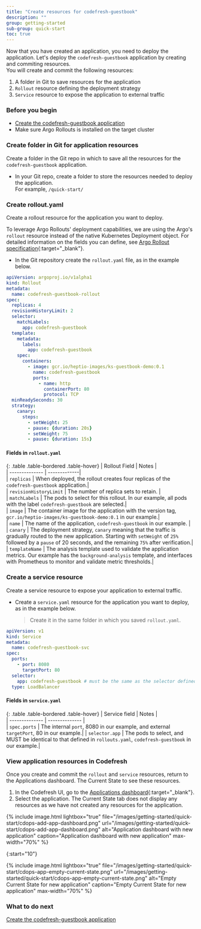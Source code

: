 ```yaml
---
title: "Create resources for codefresh-guestbook"
description: ""
group: getting-started
sub-group: quick-start
toc: true
---
```


Now that you have created an application, you need to deploy the application. Let's deploy the `codefresh-guestbook` application by creating and commiting resources.  
You will create and commit the following resources:  
1. A folder in Git to save resources for the application 
1. `Rollout` resource defining the deployment strategy 
1. `Service` resource to expose the application to external traffic

### Before you begin
* [Create the codefresh-guestbook application]({{site.baseurl}}/docs/getting-started/quick-start/create-app-ui)  
* Make sure Argo Rollouts is installed on the target cluster

### Create folder in Git for application resources
Create a folder in the Git repo in which to save all the resources for the `codefresh-guestbook` application. 

* In your Git repo, create a folder to store the resources needed to deploy the application.  
  For example, `/quick-start/`

### Create rollout.yaml

Create a rollout resource for the application you want to deploy.  
  

To leverage Argo Rollouts' deployment capabilities, we are using the Argo's `rollout` resource instead of the native Kubernetes Deployment object.
For detailed information on the fields you can define, see [Argo Rollout specification](https://argoproj.github.io/argo-rollouts/features/specification/){:target="\_blank"}. 


* In the Git repository create the `rollout.yaml` file, as in the example below.


```yaml
apiVersion: argoproj.io/v1alpha1
kind: Rollout
metadata:
  name: codefresh-guestbook-rollout
spec:
  replicas: 4
  revisionHistoryLimit: 2
  selector:
    matchLabels:
      app: codefresh-guestbook
  template:
    metadata:
      labels:
        app: codefresh-guestbook
    spec:
      containers:
        - image: gcr.io/heptio-images/ks-guestbook-demo:0.1
          name: codefresh-guestbook
          ports:
            - name: http
              containerPort: 80
              protocol: TCP
  minReadySeconds: 30
  strategy:
    canary:
      steps:
        - setWeight: 25
        - pause: {duration: 20s}
        - setWeight: 75
        - pause: {duration: 15s}
```

####  Fields in `rollout.yaml`

{: .table .table-bordered .table-hover}
|  Rollout Field                             | Notes        |  
| --------------                     | -------------|  
| `replicas`                         | When deployed, the rollout creates four replicas of the `codefresh-guestbook` application.|  
| `revisionHistoryLimit`             | The number of replica sets to retain.  |      
| `matchLabels`                      | The pods to select for this rollout. In our example, all pods with the label `codefresh-guestbook` are selected.|      
| `image`                            | The container image for the application with the version tag, `gcr.io/heptio-images/ks-guestbook-demo:0.1` in our example.|                             
| `name`                             | The name of the application, `codefresh-guestbook` in our example. |       
| `canary`                           | The deployment strategy, `canary` meaning that the traffic is gradually routed to the new application. Starting with `setWeight` of `25%` followed by a `pause` of 20 seconds, and the remaining `75%` after verification.|  
| `templateName`                      | The analysis template used to validate the application metrics. Our example has the `background-analysis` template, and interfaces with Prometheus to monitor and validate metric thresholds.|  


### Create a service resource
Create a service resource to expose your application to external traffic. 

* Create a `service.yaml` resource for the application you want to deploy, as in the example below.  
  > Create it in the same folder in which you saved `rollout.yaml`. 

```yaml
apiVersion: v1
kind: Service
metadata:
  name: codefresh-guestbook-svc
spec:
  ports:
    - port: 8080
      targetPort: 80
  selector:
    app: codefresh-guestbook # must be the same as the selector defined in rollouts.yaml
  type: LoadBalancer
```

####  Fields in `service.yaml`

{: .table .table-bordered .table-hover}
|  Service field            |  Notes |  
| --------------            | --------------           |  
| `spec.ports`              | The internal `port`, 8080 in our example, and external `targetPort`, 80 in our example.| 
| `selector.app`            | The pods to select, and MUST be identical to that defined in `rollouts.yaml`, `codefresh-guestbook` in our example.| 

### View application resources in Codefresh
Once you create and commit the `rollout` and `service` resources, return to the Applications dashboard. The Current State  to see these resources.

1. In the Codefresh UI, go to the [Applications dashboard](https://g.codefresh.io/2.0/applications-dashboard?sort=desc-lastUpdated){:target="\_blank"}.  
1. Select the application. The Current State tab does not display any resources as we have not created any resources for the application. 
 

  {% include 
   image.html 
   lightbox="true" 
   file="/images/getting-started/quick-start/cdops-add-app-dashboard.png" 
   url="/images/getting-started/quick-start/cdops-add-app-dashboard.png" 
   alt="Application dashboard with new application" 
   caption="Application dashboard with new application"
   max-width="70%" 
   %} 

{:start="10"}

  {% include 
   image.html 
   lightbox="true" 
   file="/images/getting-started/quick-start/cdops-app-empty-current-state.png" 
   url="/images/getting-started/quick-start/cdops-app-empty-current-state.png" 
   alt="Empty Current State for new application" 
   caption="Empty Current State for new application"
   max-width="70%" 
   %}

### What to do next
[Create the codefresh-guestbook application]({{site.baseurl}}/docs/getting-started/quick-start/create-app-ui)